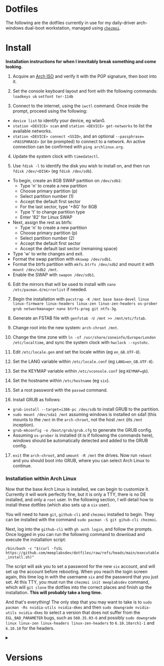 # Dotfiles

The following are the dotfiles currently in use for my daily-driver arch-windows dual-boot workstation, managed using [`chezmoi`](https://www.chezmoi.io).

# Install

**Installation instructions for when I inevitably break something and come looking.**

 1. Acquire an [Arch ISO](https://archlinux.org/download/) and verify it with the PGP signature, then boot into it.

 2. Set the console keyboard layout and font with the following commands:
 `loadkeys uk`
 `setfont ter-114b`
 
 3. Connect to the internet, using the `iwctl` command. Once inside the prompt, proceed using the following:
- `device list` to identify your device, eg wlan0.
- `station <DEVICE> scan` and `station <DEVICE> get-networks` to list the available networks.
- `station <DEVICE> connect <SSID>`, and an optional `--passphrase=<PASSPHRASE>` (or be prompted) to connect to a network. An active connection can be confirmed with `ping archlinux.org`.

4. Update the system clock with `timedatectl`.

5. Use `fdisk -l` to identify the disk you wish to install on, and then run `fdisk /dev/<DISK>` (eg `fdisk /dev/sdb`).
- To begin, create an 8GB SWAP partition on `/dev/sdb1`:
	- Type 'n' to create a new partition
	- Choose primary partition (p)
	- Select partition number (1)
	- Accept the default first sector
	- For the last sector, type '+8G' for 8GB
	- Type 't' to change partition type
	- Enter '82' for Linux SWAP
- Next, assign the rest as btrfs:
	- Type 'n' to create a new partition
	- Choose primary partition (p)
	- Select partition number (2)
	- Accept the default first sector
	- Accept the default last sector (remaining space)
- Type 'w' to write changes and exit.
- Format the swap partition with `mkswap /dev/sdb1`.
- Format the btrfs partition with `mkfs.btrfs /dev/sdb2` and mount it with `mount /dev/sdb2 /mnt`.
- Enable the SWAP with `swapon /dev/sdb1`.

6. Edit the mirrors that will be used to install with `nano /etc/pacman.d/mirrorlist` if needed.

7. Begin the installation with `pacstrap -K /mnt base base-devel linux linux-firmware linux-headers linux-zen linux-zen-headers os-prober grub networkmanager nano btrfs-prog git ntfs-3g`.

8. Generate an FSTAB file with `genfstab -U /mnt >> /mnt/etc/fstab`.

9. Change root into the new system: `arch-chroot /mnt`.
 
10. Change the time zone with `ln -sf /usr/share/zoneinfo/Europe/London /etc/localtime`, and sync the system clock with `hwclock --systohc`.

11. Edit `/etc/locale.gen` and set the locale within (eg `en_GB.UTF-8`).

12. Set the LANG variable within `/etc/locale.conf` (eg `LANG=en_GB.UTF-8`).

13. Set the KEYMAP variable within `/etc/vconsole.conf` (eg `KEYMAP=gb`).

14. Set the hostname within `/etc/hostname` (eg `six`).

15. Set a root password with the `passwd` command.

16. Install GRUB as follows:
- `grub-install --target=i386-pc /dev/sdb` to install GRUB to the partition.
- `sudo mount /dev/sda1 /mnt` assuming windows is installed on sda1 (this mounts to the `/mnt` in the `arch-chroot`, not the host `/mnt` (its `/mnt` inception).
- `grub-mkconfig -o /boot/grub/grub.cfg` to generate the GRUB config.
- Assuming `os-prober` is installed (it is if following the commands here), windows should be automatically detected and added to the GRUB config.

17. `exit` the `arch-chroot`, and `umount -R /mnt` the drives. Now run `reboot` and you should boot into GRUB, where you can select Arch Linux to continue.

### Installation within Arch Linux

Now that the base Arch Linux is installed, we can begin to customize it. Currently it will work perfectly fine, but it is only a TTY, there is no DE installed, and only a `root` user. In the following section, I will detail how to install these dotfiles (which also sets up a `six` user).

You will need to have `git`, `github-cli` and `chezmoi` installed to begin. They can be installed with the command `sudo pacman -S git gihub-cli chezmoi`.

Next, log into the `github-cli` with `gh auth login`, and follow the prompts. Once logged in you can run the following command to download and execute the installation script:

`/bin/bash -c "$(curl -fsSL https://github.com/meeplabsdev/dotfiles/raw/refs/heads/main/executable_install.sh)"`

The script will ask you to set a password for the new `six` account, and will set up the account before rebooting. When you reach the login screen again, this time log in with the username `six` and the password that you just set. At this TTY, you must run the `chezmoi init meeplabsdev` command, which will `git clone` the dotfiles into the correct places and finish up the installation. **This will probably take a long time.**

And that's everything! The only step that you may want to take is to `sudo pacman -Rs nvidia-utils nvidia-dkms` and then `sudo downgrade nvidia-utils nvidia-dkms` to select a version that does not suffer from the `EGL_BAD_PARAMETER` bugs, such as `560.35.03-6` and possibly `sudo downgrade linux linux-zen linux-headers linux-zen-headers` to `6.10.10arch1-1` and `6.10.10` for the headers.

<details>
<summary><h1> Versions</h1></summary>

The output of `pacman -Q` at the time of writing is as follows:
```
abseil-cpp 20240722.1-1
acl 2.3.2-1
adobe-source-code-pro-fonts 2.042u+1.062i+1.026vf-2
adwaita-cursors 47.0-1
adwaita-icon-theme 47.0-1
adwaita-icon-theme-legacy 46.2-3
alacritty 0.15.1-1
alsa-card-profiles 1:1.2.7-1
alsa-lib 1.2.13-1
alsa-topology-conf 1.2.5.1-4
alsa-ucm-conf 1.2.13-2
aom 3.12.0-1
aquamarine-git-debug 0.7.2_r268.gf239e5a-1
archlinux-keyring 20250123-1
at-spi2-core 2.54.1-1
atkmm 2.28.4-1
attr 2.5.2-1
audit 4.0.3-1
autoconf 2.72-1
automake 1.17-1
avahi 1:0.8+r194+g3f79789-3
base 3-2
base-devel 1-2
bash 5.2.037-1
binutils 2.44-1
bison 3.8.2-8
bluez-libs 5.79-1
brotli 1.1.0-3
btrfs-progs 6.13-1
bzip2 1.0.8-6
c-ares 1.34.4-1
ca-certificates 20240618-1
ca-certificates-mozilla 3.108-1
ca-certificates-utils 20240618-1
cairo 1.18.2-2
cairomm 1.14.5-1
cantarell-fonts 1:0.303.1-2
cfitsio 1:4.5.0-1
chezmoi 2.59.1-1
clipman 1.6.4-1
clipman-debug 1.6.4-1
cmake 3.31.5-1
code 1.97.2-1
cohesion-git r196.g26a1e96-1
cohesion-git-debug r196.g26a1e96-1
coppwr-bin 1.6.1-1
coppwr-bin-debug 1.6.1-1
coreutils 9.6-2
cppdap 1.58.0-2
cryptsetup 2.7.5-2
curl 8.12.1-1
dav1d 1.5.1-1
db5.3 5.3.28-5
dbus 1.16.0-1
dbus-broker 36-4
dbus-broker-units 36-4
dbus-units 36-4
dconf 0.40.0-3
debugedit 5.1-1
default-cursors 3-1
desktop-file-utils 0.28-1
device-mapper 2.03.30-1
diffutils 3.10-1
dkms 3.1.5-1
double-conversion 3.3.1-1
doublecmd-qt6 1.1.22-3
downgrade 11.4.3-1
duktape 2.7.0-7
e2fsprogs 1.47.2-1
egl-gbm 1.1.2-1
egl-wayland 4:1.1.17-1
eglexternalplatform 1.2-2
electron 1:34-1
electron32 32.3.1-1
electron34 34.2.0-1
expat 2.6.4-1
fakeroot 1.37-1
ffmpeg 2:7.1-6
fftw 3.3.10-7
file 5.46-3
filesystem 2024.11.21-1
findutils 4.10.0-2
firefox 135.0-1
flac 1.4.3-2
flex 2.6.4-5
fmt 11.1.3-1
fontconfig 2:2.16.0-2
freetype2 2.13.3-3
fribidi 1.0.16-1
fuse-common 3.16.2-1
fuse2 2.9.9-5
fuse3 3.16.2-1
fzf 0.59.0-1
gawk 5.3.1-1
gc 8.2.8-2
gcc 14.2.1+r753+g1cd744a6828f-1
gcc-libs 14.2.1+r753+g1cd744a6828f-1
gdbm 1.24-1
gdk-pixbuf2 2.42.12-2
gettext 0.23.1-2
giflib 5.2.2-1
git 2.48.1-2
github-cli 2.67.0-1
glaze 4.4.2-1
glib-networking 1:2.80.1-1
glib2 2.82.4-2
glibc 2.41+r6+gcf88351b685d-1
glibmm 2.66.7-1
glslang 15.1.0-1
gmp 6.3.0-2
gnulib-l10n 20241231-1
gnupg 2.4.7-1
gnutls 3.8.9-1
go 2:1.24.0-1
gobject-introspection 1.82.0-3
gobject-introspection-runtime 1.82.0-3
gperftools 2.16-1
gpgme 1.24.2-1
gpm 1.20.7.r38.ge82d1a6-6
granite 1:6.2.0-1
graphene 1.10.8-2
graphite 1:1.3.14-4
grep 3.11-1
grim 1.4.1-2
groff 1.23.0-7
grub 2:2.12-3
gsettings-desktop-schemas 47.1-1
gsettings-system-schemas 47.1-1
gsm 1.0.22-2
gssdp 1.6.3-2
gst-plugins-bad-libs 1.24.12-1
gst-plugins-base-libs 1.24.12-1
gstreamer 1.24.12-1
gtest 1.15.2-1
gtk-layer-shell 0.9.0-1
gtk-update-icon-cache 1:4.16.12-1
gtk2 2.24.33-5
gtk3 1:3.24.48-2
gtk4 1:4.16.12-1
gtk4-layer-shell 1.1.0-1
gtkmm3 3.24.9-1
guile 3.0.10-1
gupnp 1:1.6.8-1
gupnp-igd 1.6.0-1
gzip 1.13-4
harfbuzz 10.2.0-1
hicolor-icon-theme 0.18-1
hidapi 0.14.0-3
highway 1.2.0-1
hwdata 0.392-1
hyprpicker 0.4.2-3
hyprutils 0.5.0-1
hyprwayland-scanner 0.4.4-1
iana-etc 20241206-1
icu 75.1-2
illogical-impulse-bibata-modern-classic-bin 2.0.6-1
imagemagick 7.1.1.43-1
imath 3.1.12-3
intltool 0.51.0-6
iproute2 6.13.0-1
iptables 1:1.8.10-2
iputils 20240905-1
iso-codes 4.17.0-1
jansson 2.14-4
jbigkit 2.1-8
jq 1.7.1-2
json-c 0.18-1
json-glib 1.10.6-1
jsoncpp 1.9.6-3
kbd 2.7.1-1
keyutils 1.6.3-3
kmod 33-3
krb5 1.21.3-1
l-smash 2.14.5-4
lame 3.100-5
lcms2 2.17-1
leancrypto 1.2.0-2
libarchive 3.7.7-1
libass 0.17.3-1
libassuan 3.0.0-1
libasyncns 1:0.8+r3+g68cd5af-3
libavc1394 0.5.4-6
libb2 0.98.1-3
libbluray 1.3.4-2
libbpf 1.5.0-1
libbs2b 3.1.0-9
libbsd 0.12.2-2
libcap 2.71-1
libcap-ng 0.8.5-3
libcdio 2.2.0-1
libcdio-paranoia 10.2+2.0.2-1
libcgif 0.5.0-1
libcloudproviders 0.3.6-1
libcolord 1.4.7-2
libcups 2:2.4.11-2
libdaemon 0.14-6
libdatrie 0.2.13-4
libdbusmenu-glib 16.04.0.r498-2
libdbusmenu-gtk3 16.04.0.r498-2
libdecor 0.2.2-1
libdeflate 1.23-1
libdisplay-info 0.2.0-2
libdovi 3.3.1-1
libdrm 2.4.124-1
libdvdnav 6.1.1-2
libdvdread 6.1.3-2
libedit 20240808_3.1-1
libei 1.3.0-1
libelf 0.192-4
libepoxy 1.5.10-3
libevdev 1.13.3-1
libevent 2.1.12-4
libexif 0.6.25-1
libfdk-aac 2.0.3-1
libffi 3.4.6-1
libfontenc 1.1.8-1
libfreeaptx 0.1.1-2
libgcrypt 1.11.0-2
libgee 0.20.8-1
libgirepository 1.82.0-3
libglvnd 1.7.0-1
libgpg-error 1.51-1
libgudev 238-1
libhandy 1.8.3-2
libice 1.1.2-1
libidn2 2.3.7-1
libiec61883 1.2.0-8
libimagequant 4.3.3-1
libimobiledevice 1.3.0-15
libimobiledevice-glue 1.3.1-1
libinih 58-1
libinput 1.27.1-1
libisl 0.27-1
libjpeg-turbo 3.1.0-1
libjxl 0.11.1-1
libksba 1.6.7-1
liblc3 1.1.3-1
libldac 2.0.2.3-2
libldap 2.6.9-1
libliftoff 0.5.0-1
liblqr 0.4.3-1
libmd 1.1.0-2
libmm-glib 1.22.0-1
libmnl 1.0.5-2
libmodplug 0.8.9.0-6
libmpc 1.3.1-2
libmpdclient 2.22-1
libmysofa 1.3.3-1
libndp 1.9-1
libnetfilter_conntrack 1.0.9-2
libnewt 0.52.24-3
libnfnetlink 1.0.2-2
libnftnl 1.2.8-1
libnghttp2 1.64.0-1
libnghttp3 1.7.0-1
libngtcp2 1.10.0-1
libnice 0.1.22-1
libnl 3.11.0-1
libnm 1.50.2-1
libnotify 0.8.3-1
libnsl 2.0.1-1
libogg 1.3.5-2
libopenmpt 0.7.13-1
libp11-kit 0.25.5-1
libpcap 1.10.5-2
libpciaccess 0.18.1-2
libpgm 5.3.128-3
libpipewire 1:1.2.7-1
libplacebo 7.349.0-4
libplist 2.6.0-2
libpng 1.6.46-1
libproxy 0.5.9-1
libpsl 0.21.5-2
libpulse 17.0+r43+g3e2bb8a1e-1
libraqm 0.10.2-1
libraw1394 2.1.2-4
librsvg 2:2.59.2-1
libsamplerate 0.2.2-3
libsasl 2.1.28-5
libsass 3.6.6-1
libseccomp 2.5.5-4
libsecret 0.21.6-1
libsigc++ 2.12.1-1
libsixel 1.10.3-7
libsm 1.2.5-1
libsndfile 1.2.2-2
libsodium 1.0.20-1
libsoup3 3.6.4-1
libsoxr 0.1.3-4
libssh 0.11.1-1
libssh2 1.11.1-1
libstemmer 2.2.0-2
libsysprof-capture 47.2-3
libtasn1 4.20.0-1
libteam 1.32-2
libthai 0.1.29-3
libtheora 1.1.1-6
libtiff 4.7.0-1
libtirpc 1.3.6-1
libtool 2.5.4+r1+gbaa1fe41-3
libunibreak 6.1-1
libunistring 1.3-1
libunwind 1.8.1-3
libusb 1.0.27-1
libusbmuxd 2.1.0-1
libuv 1.50.0-1
libva 2.22.0-1
libva-nvidia-driver 0.0.13-1
libvdpau 1.5-3
libverto 0.3.2-5
libvips 8.16.0-2
libvorbis 1.3.7-4
libvpl 2.14.0-1
libvpx 1.15.0-1
libwacom 2.14.0-1
libwebp 1.5.0-1
libwireplumber 0.5.8-1
libx11 1.8.11-1
libxau 1.0.12-1
libxcb 1.17.0-1
libxcomposite 0.4.6-2
libxcrypt 4.4.38-1
libxcrypt-compat 4.4.38-1
libxcursor 1.2.3-1
libxcvt 0.1.3-1
libxdamage 1.1.6-2
libxdmcp 1.1.5-1
libxext 1.3.6-1
libxfixes 6.0.1-2
libxfont2 2.0.7-1
libxft 2.3.8-2
libxi 1.8.2-1
libxinerama 1.1.5-2
libxkbcommon 1.8.0-1
libxkbcommon-x11 1.8.0-1
libxkbfile 1.1.3-1
libxml2 2.13.5-2
libxmu 1.2.1-1
libxpresent 1.0.1-2
libxrandr 1.5.4-1
libxrender 0.9.12-1
libxshmfence 1.3.3-1
libxslt 1.1.42-2
libxss 1.2.4-2
libxt 1.3.1-1
libxtst 1.2.5-1
libxv 1.0.13-1
libxxf86vm 1.1.6-1
licenses 20240728-1
lilv 0.24.26-1
linux 6.10.10.arch1-1
linux-api-headers 6.10-1
linux-firmware 20250210.5bc5868b-1
linux-firmware-whence 20250210.5bc5868b-1
linux-headers 6.10.10.arch1-1
linux-zen 6.10.10.zen1-1
linux-zen-headers 6.10.10.zen1-1
llvm 19.1.7-1
llvm-libs 19.1.7-1
llvm18 18.1.8-1
llvm18-libs 18.1.8-1
lm_sensors 1:3.6.0.r41.g31d1f125-3
lmdb 0.9.33-1
lua 5.4.7-1
luajit 2.1.1736781742-1
lv2 1.18.10-1
lxappearance 0.6.3-5
lz4 1:1.10.0-2
lzo 2.10-5
m4 1.4.19-3
mailcap 2.1.54-2
make 4.4.1-2
materia-gtk-theme 20210322-3
md4c 0.5.2-1
mesa 1:24.3.4-1
meson 1.7.0-1
minizip 1:1.3.1-2
mkinitcpio 39.2-3
mkinitcpio-busybox 1.36.1-1
mobile-broadband-provider-info 20240407-1
mpdecimal 4.0.0-2
mpfr 4.2.1-6
mpg123 1.32.10-1
mpv 1:0.39.0-4
mtdev 1.1.7-1
mujs 1.3.6-1
nano 8.3-1
ncurses 6.5-3
nerd-fonts-git 1:3.3.0.r66.g92901a4db-1
nettle 3.10.1-1
networkmanager 1.50.2-1
ninja 1.12.1-2
node-gyp 11.1.0-3
nodejs 23.8.0-1
nodejs-nopt 7.2.1-1
notion-calendar-electron 1.0.4-1
notion-calendar-electron-debug 1.0.4-1
noto-fonts 1:2025.02.01-1
npm 11.1.0-2
npth 1.8-1
nspr 4.36-1
nss 3.108-1
ntfs-3g 2022.10.3-1
nvidia-dkms 560.35.03-6
nvidia-utils 560.35.03-6
nvm 0.40.1-1
nwg-look 1.0.2-1
ocl-icd 2.3.2-2
oniguruma 6.9.10-1
openal 1.24.2-1
opencore-amr 0.1.6-2
openexr 3.3.2-1
openjpeg2 2.5.3-1
openssh 9.9p2-1
openssl 3.4.1-1
opus 1.5.2-1
orc 0.4.41-1
os-prober 1.81-2
otf-font-awesome 6.7.2-1
p11-kit 0.25.5-1
pacman 7.0.0.r6.gc685ae6-1
pacman-contrib 1.11.0-1
pacman-mirrorlist 20250101-1
pahole 1:1.29-1
pam 1.7.0-2
pambase 20230918-2
pango 1:1.56.1-1
pangomm 2.46.4-1
patch 2.7.6-10
pciutils 3.13.0-2
pcre 8.45-4
pcre2 10.44-1
pcsclite 2.3.1-1
perl 5.40.1-2
perl-clone 0.47-1
perl-encode-locale 1.05-13
perl-error 0.17029-7
perl-file-listing 6.16-4
perl-html-parser 3.83-1
perl-html-tagset 3.24-2
perl-http-cookiejar 0.014-3
perl-http-cookies 6.11-2
perl-http-daemon 6.16-4
perl-http-date 6.06-3
perl-http-message 7.00-1
perl-http-negotiate 6.01-14
perl-io-html 1.004-6
perl-libwww 6.77-2
perl-lwp-mediatypes 6.04-6
perl-mailtools 2.22-1
perl-net-http 6.23-4
perl-timedate 2.33-7
perl-try-tiny 0.32-2
perl-uri 5.31-1
perl-www-robotrules 6.02-14
perl-xml-parser 2.47-2
pfetch-rs-bin 2.11.1-1
pfetch-rs-bin-debug 2.11.1-1
pinentry 1.3.1-5
pipewire 1:1.2.7-1
pipewire-audio 1:1.2.7-1
pipewire-jack 1:1.2.7-1
pipewire-pulse 1:1.2.7-1
pixman 0.44.2-1
pkgconf 2.3.0-1
playerctl 2.4.1-4
polkit 126-2
popt 1.19-2
portaudio 1:19.7.0-3
procps-ng 4.0.5-2
psmisc 23.7-1
pugixml 1.15-1
pulse-native-provider 1:1.2.7-1
python 3.13.2-1
python-autocommand 2.2.2-7
python-dbus 1.3.2-5
python-distutils-extra 2.39-14
python-jaraco.collections 5.1.0-1
python-jaraco.context 6.0.1-1
python-jaraco.functools 4.1.0-1
python-jaraco.text 4.0.0-2
python-mako 1.3.9-1
python-markdown 3.7-2
python-markupsafe 2.1.5-3
python-more-itertools 10.5.0-1
python-packaging 24.2-3
python-platformdirs 4.3.6-2
python-pywal 3.3.0-10
python-pywalfox 2.7.4-1
python-pyxdg 0.28-4
python-setuptools 1:75.8.0-1
python-tqdm 4.67.1-2
python-wheel 0.45.0-3
qogir-icon-theme 2023.06.05-1
qt5-base 5.15.16+kde+r130-3
qt5-declarative 5.15.16+kde+r22-3
qt5-svg 5.15.16+kde+r5-3
qt5-translations 5.15.16-3
qt5-wayland 5.15.16+kde+r59-3
qt5ct 1.9-1
qt6-base 6.8.2-2
qt6-declarative 6.8.2-1
qt6-svg 6.8.2-1
qt6-translations 6.8.2-1
qt6-wayland 6.8.2-1
qt6ct 0.9-13
qt6pas 6.2.7-2
rav1e 0.7.1-1
readline 8.2.013-1
rhash 1.4.4-1
ripgrep 14.1.1-1
rtkit 0.13-3
rubberband 4.0.0-1
rustup 1.27.1-1
sassc 3.6.2-5
sbc 2.0-2
scdoc 1.11.3-1
scenefx-git r269.87c0e8b-2
scenefx-git-debug r269.87c0e8b-2
sdl2-compat 2.32.50-1
sdl3 3.2.4-1
seatd 0.9.1-1
sed 4.9-3
semver 7.7.1-1
serd 0.32.4-1
shaderc 2024.4-1
shadow 4.16.0-1
shared-mime-info 2.4-1
slang 2.3.3-3
slurp 1.5.0-1
snappy 1.2.1-2
sndio 1.10.0-1
sord 0.16.18-1
spdlog 1.15.1-1
speex 1.2.1-2
speexdsp 1.2.1-2
spirv-tools 2024.4.rc2-1
sqlite 3.49.0-1
sratom 0.6.18-1
srt 1.5.4-1
sudo 1.9.16.p2-2
svt-av1 2.3.0-1
sway-screenshot 1.0.0-1
swaybg 1.2.1-1
swayfx-git r7070.50d4cf45-1
swayfx-git-debug r7070.50d4cf45-1
swayfx-nvidia 1.0.8-1
swayidle-git 1.8.0.r13.gf13cefa-1
swayidle-git-debug 1.8.0.r13.gf13cefa-1
swaylock-git 1.8.0.r5.ga439abb-1
swaylock-git-debug 1.8.0.r5.ga439abb-1
swaymgr 0.1.1-1
swaymgr-debug 0.1.1-1
swaync 0.10.1-3
swayosd-git 0.1.0.r9.g993180b-1
swayosd-git-debug 0.1.0.r9.g993180b-1
systemd 257.3-1
systemd-libs 257.3-1
systemd-sysvcompat 257.3-1
tar 1.35-2
texinfo 7.2-1
tinysparql 3.8.2-2
tpm2-tss 4.1.3-1
tslib 1.23-1
tzdata 2025a-1
uchardet 0.0.8-3
unzip 6.0-22
upower 1.90.7-1
util-linux 2.40.4-1
util-linux-libs 2.40.4-1
uwsm 0.21.0-1
v4l-utils 1.28.1-2
vapoursynth R70-2
vid.stab 1.1.1-2
vmaf 3.0.0-1
vscodium-bin-debug 1.97.2.25045-1
vulkan-headers 1:1.4.303-1
vulkan-icd-loader 1.4.303-1
vulkan-validation-layers 1.3.296.0-1
walker 0.12.16-1
walker-debug 0.12.16-1
waybar 0.11.0-6
wayland 1.23.1-1
wayland-protocols 1.41-1
wdisplays-git 1.1.r15.g6233901-1
wdisplays-git-debug 1.1.r15.g6233901-1
webrtc-audio-processing-1 1.3-4
which 2.21-6
wireplumber 0.5.8-1
wl-clipboard 1:2.2.1-2
wlogout 1.2.2-0
wlogout-debug 1.2.2-0
wlroots 0.18.2-1
wlroots0.17-debug 0.17.4-1
wpa_supplicant 2:2.11-3
x264 3:0.164.r3108.31e19f9-2
x265 4.0-1
xcb-proto 1.17.0-3
xcb-util 0.4.1-2
xcb-util-cursor 0.1.5-1
xcb-util-errors 1.0.1-2
xcb-util-image 0.4.1-3
xcb-util-keysyms 0.4.1-5
xcb-util-renderutil 0.3.10-2
xcb-util-wm 0.4.2-2
xcur2png 0.7.1-8
xdg-desktop-portal 1.18.4-2
xdg-desktop-portal-wlr 0.7.1-1
xdg-utils 1.2.1-1
xf86-input-libinput 1.5.0-1
xkeyboard-config 2.44-1
xorg-bdftopcf 1.1.2-1
xorg-font-util 1.4.1-2
xorg-fonts-encodings 1.1.0-1
xorg-mkfontscale 1.2.3-1
xorg-server 21.1.15-1
xorg-server-common 21.1.15-1
xorg-setxkbmap 1.3.4-2
xorg-xkbcomp 1.4.7-1
xorg-xprop 1.2.8-1
xorg-xset 1.2.5-2
xorg-xwayland 24.1.5-1
xorgproto 2024.1-2
xvidcore 1.3.7-3
xxhash 0.8.3-1
xz 5.6.4-1
yay 12.4.2-1
yay-debug 12.4.2-1
zeromq 4.3.5-2
zimg 3.0.5-1
zix 0.6.2-1
zlib 1:1.3.1-2
zsh 5.9-5
zstd 1.5.6-1
```

</details>

